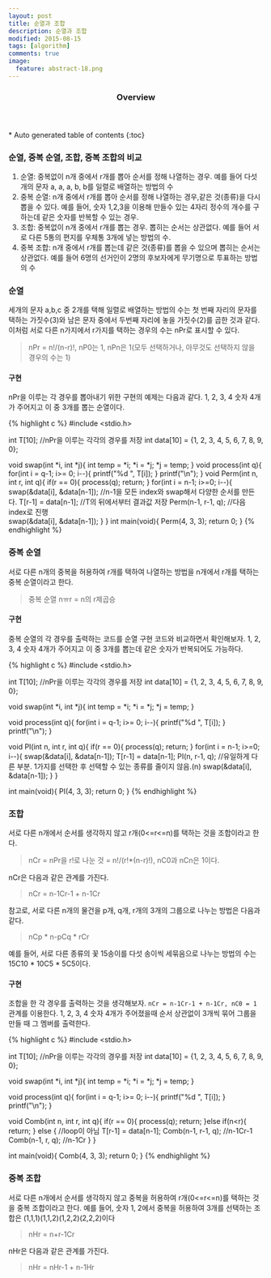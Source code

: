 ```yaml
---
layout: post
title: 순열과 조합
description: 순열과 조합 
modified: 2015-08-15
tags: [algorithm]
comments: true
image:
  feature: abstract-18.png
---
```


<section id="table-of-contents" class="toc">
  <header>
    <h3>Overview</h3>
  </header>
<div id="drawer" markdown="1">
*  Auto generated table of contents
{:toc}
</div>
</section><!-- /#table-of-contents -->

### 순열, 중복 순열, 조합, 중복 조합의 비교 

1. 순열: 중복없이 n개 중에서 r개를 뽑아 순서를 정해 나열하는 경우. 예를 들어 다섯 개의 문자 a, a, a, b, b를 일렬로 배열하는 방법의 수
2. 중복 순열: n개 중에서 r개를 뽑아 순서를 정해 나열하는 경우,같은 것(종류)을 다시 뽑을 수 있다. 예를 들어, 숫자 1,2,3을 이용해 만들수 있는 4자리 정수의 개수를 구하는데 같은 숫자를 반복할 수 있는 경우. 
3. 조합: 중복없이 n개 중에서 r개를 뽑는 경우. 뽑히는 순서는 상관없다. 예를 들어 서로 다른 5통의 편지를 우체통 3개에 넣는 방법의 수. 
4. 중복 조합: n개 중에서 r개를 뽑는데 같은 것(종류)를 뽑을 수 있으며 뽑히는 순서는 상관없다. 예를 들어 6명의 선거인이 2명의 후보자에게 무기명으로 투표하는 방법의 수

### 순열 

세개의 문자 a,b,c 중 2개를 택해 일렬로 배열하는 방법의 수는 첫 번째 자리의 문자를 택하는 가짓수(3)와 남은 문자 중에서 두번째 자리에 놓을 가짓수(2)를 곱한 것과 같다. 이처럼 서로 다른 n가지에서 r가지를 택하는 경우의 수는 nPr로 표시할 수 있다.

> nPr = n!/(n-r)!, nP0는 1, nPn은 1(모두 선택하거나, 아무것도 선택하지 않을 경우의 수는 1)

#### 구현

nPr을 이루는 각 경우를 뽑아내기 위한 구현의 예제는 다음과 같다. 1, 2, 3, 4 숫자 4개가 주어지고 이 중 3개를 뽑는 순열이다.  

{% highlight c %}
#include <stdio.h>

int T[10]; //nPr을 이루는 각각의 경우를 저장
int data[10] = {1, 2, 3, 4, 5, 6, 7, 8, 9, 0};

void swap(int *i, int *j){
    int temp = *i;
    *i = *j;
    *j = temp;
}
void process(int q){
    for(int i = q-1; i>= 0; i--){
            printf("%d ", T[i]);
    }
    printf("\n");
}
void Perm(int n, int r, int q){
    if(r == 0){
        process(q);
        return;
    }
    for(int i = n-1; i>=0; i--){
        swap(&data[i], &data[n-1]); //n-1을 모든 index와 swap해서 다양한 순서를 만든다.
        T[r-1] = data[n-1];		  //T의 뒤에서부터 결과값 저장	
        Perm(n-1, r-1, q);		  //다음  index로 진행 	
        swap(&data[i], &data[n-1]);
    }
}
int main(void){
    Perm(4, 3, 3);
    return 0;
}
{% endhighlight %}

### 중복 순열
 
서로 다른 n개의 중복을 허용하여 r개를 택하여 나열하는 방법을 n개에서 r개를 택하는 중복 순열이라고 한다. 
 
> 중복 순열 nㅠr = n의 r제곱승
 
#### 구현

중복 순열의 각 경우를 출력하는 코드를 순열 구현 코드와 비교하면서 확인해보자. 1, 2, 3, 4 숫자 4개가 주어지고 이 중 3개를 뽑는데 같은 숫자가 반복되어도 가능하다.  

{% highlight c %}
#include <stdio.h>

int T[10]; //nPr을 이루는 각각의 경우를 저장
int data[10] = {1, 2, 3, 4, 5, 6, 7, 8, 9, 0};

void swap(int *i, int *j){
    int temp = *i;
    *i = *j;
    *j = temp;
}

void process(int q){
    for(int i = q-1; i>= 0; i--){
            printf("%d ", T[i]);
    }
    printf("\n");
}

void PI(int n, int r, int q){
    if(r == 0){
        process(q);
        return;
    }
    for(int i = n-1; i>=0; i--){
        swap(&data[i], &data[n-1]);
        T[r-1] = data[n-1];
        PI(n, r-1, q);	//유일하게 다른 부분. 1가지를 선택한 후 선택할 수 있는 종류를 줄이지 않음.(n)
        swap(&data[i], &data[n-1]);
    }
}

int main(void){
    PI(4, 3, 3);
    return 0;
}
{% endhighlight %}

### 조합
 
서로 다른 n개에서 순서를 생각하지 않고 r개(0<=r<=n)를 택하는 것을 조합이라고 한다. 
  
> nCr = nPr을 r!로 나눈 것 = n!/(r!*(n-r)!), nC0과 nCn은 1이다. 
 
nCr은 다음과 같은 관계를 가진다. 
 
> nCr = n-1Cr-1 + n-1Cr
 
참고로, 서로 다른 n개의 물건을 p개, q개, r개의 3개의 그룹으로 나누는 방법은 다음과 같다. 
 
> nCp * n-pCq * rCr
 
예를 들어, 서로 다른 종류의 꽃 15송이를 다섯 송이씩 세묶음으로 나누는 방법의 수는 15C10 * 10C5 * 5C5이다.  
 
#### 구현
 
조합을 한 각 경우를 출력하는 것을 생각해보자. `nCr = n-1Cr-1 + n-1Cr, nC0 = 1` 관계를 이용한다. 1, 2, 3, 4 숫자 4개가 주어졌을때 순서 상관없이 3개씩 묶어 그룹을 만들 때 그 멤버를 출력한다. 
 
{% highlight c %}
#include <stdio.h>

int T[10]; //nPr을 이루는 각각의 경우를 저장
int data[10] = {1, 2, 3, 4, 5, 6, 7, 8, 9, 0};

void swap(int *i, int *j){
    int temp = *i;
    *i = *j;
    *j = temp;
}

void process(int q){
    for(int i = q-1; i>= 0; i--){
            printf("%d ", T[i]);
    }
    printf("\n");
}

void Comb(int n, int r, int q){
    if(r == 0){
        process(q);
        return;
    }else if(n<r){
        return;
    }
    else {  //loop이 아님
        T[r-1] = data[n-1];
        Comb(n-1, r-1, q);  //n-1Cr-1
        Comb(n-1, r, q);    //n-1Cr
    }
}

int main(void){
    Comb(4, 3, 3);
    return 0;
}
{% endhighlight %}

### 중복 조합
 
서로 다른 n개에서 순서를 생각하지 않고 중복을 허용하여 r개(0<=r<=n)를 택하는 것을 중복 조합이라고 한다.  예를 들어, 숫자 1, 2에서 중복을 허용하여 3개를 선택하는 조합은 (1,1,1)(1,1,2)(1,2,2)(2,2,2)이다 
  
> nHr = n+r-1Cr 
 
nHr은 다음과 같은 관계를 가진다. 
 
> nHr = nHr-1 + n-1Hr
 